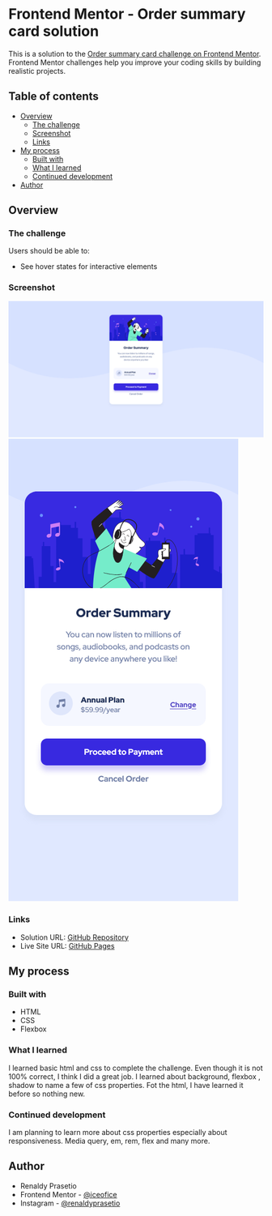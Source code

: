 # Frontend Mentor - Order summary card solution

This is a solution to the [Order summary card challenge on Frontend Mentor](https://www.frontendmentor.io/challenges/order-summary-component-QlPmajDUj). Frontend Mentor challenges help you improve your coding skills by building realistic projects.

## Table of contents

- [Overview](#overview)
  - [The challenge](#the-challenge)
  - [Screenshot](#screenshot)
  - [Links](#links)
- [My process](#my-process)
  - [Built with](#built-with)
  - [What I learned](#what-i-learned)
  - [Continued development](#continued-development)
- [Author](#author)

## Overview

### The challenge

Users should be able to:

- See hover states for interactive elements

### Screenshot

![Desktop Screenshot](./screenshot.png)
![Mobile Screenshot](./mobile-screenshot.png)

### Links

- Solution URL: [GitHub Repository](https://github.com/iceofice/frontend-mentor)
- Live Site URL: [GitHub Pages](https://iceofice.github.io/frontend-mentor/)

## My process

### Built with

- HTML
- CSS
- Flexbox

### What I learned

I learned basic html and css to complete the challenge. Even though it is not 100% correct, I think I did a great job. I learned about background, flexbox , shadow to name a few of css properties. Fot the html, I have learned it before so nothing new.

### Continued development

I am planning to learn more about css properties especially about responsiveness. Media query, em, rem, flex and many more.

## Author

- Renaldy Prasetio
- Frontend Mentor - [@iceofice](https://www.frontendmentor.io/profile/iceofice)
- Instagram - [@renaldyprasetio](https://www.instagram.com/renaldyprasetio)

